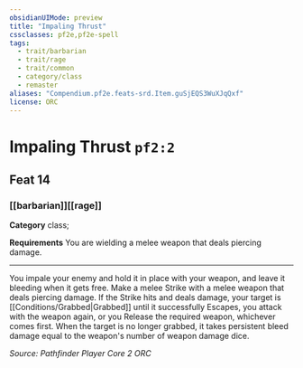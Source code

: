 ```yaml
---
obsidianUIMode: preview
title: "Impaling Thrust"
cssclasses: pf2e,pf2e-spell
tags:
  - trait/barbarian
  - trait/rage
  - trait/common
  - category/class
  - remaster
aliases: "Compendium.pf2e.feats-srd.Item.guSjEQS3WuXJqQxf"
license: ORC
---
```

# Impaling Thrust `pf2:2`
## Feat 14
### [[barbarian]][[rage]]

**Category** class; 




**Requirements** You are wielding a melee weapon that deals piercing damage.

* * *

You impale your enemy and hold it in place with your weapon, and leave it bleeding when it gets free. Make a melee Strike with a melee weapon that deals piercing damage. If the Strike hits and deals damage, your target is [[Conditions/Grabbed|Grabbed]] until it successfully Escapes, you attack with the weapon again, or you Release the required weapon, whichever comes first. When the target is no longer grabbed, it takes persistent bleed damage equal to the weapon's number of weapon damage dice.

*Source: Pathfinder Player Core 2*
*ORC*